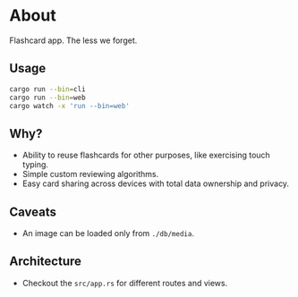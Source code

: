 # About

Flashcard app.
The less we forget.

## Usage

```sh
cargo run --bin=cli
cargo run --bin=web
cargo watch -x 'run --bin=web'
```

## Why?

* Ability to reuse flashcards for other purposes, like exercising touch typing.
* Simple custom reviewing algorithms.
* Easy card sharing across devices with total data ownership and privacy.

## Caveats

* An image can be loaded only from `./db/media`. 

## Architecture

* Checkout the `src/app.rs` for different routes and views.